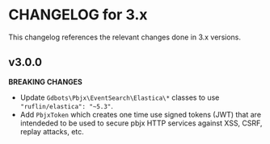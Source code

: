 # CHANGELOG for 3.x
This changelog references the relevant changes done in 3.x versions.


## v3.0.0
__BREAKING CHANGES__

* Update `Gdbots\Pbjx\EventSearch\Elastica\*` classes to use `"ruflin/elastica": "~5.3"`.
* Add `PbjxToken` which creates one time use signed tokens (JWT) that are intendeded
  to be used to secure pbjx HTTP services against XSS, CSRF, replay attacks, etc.
